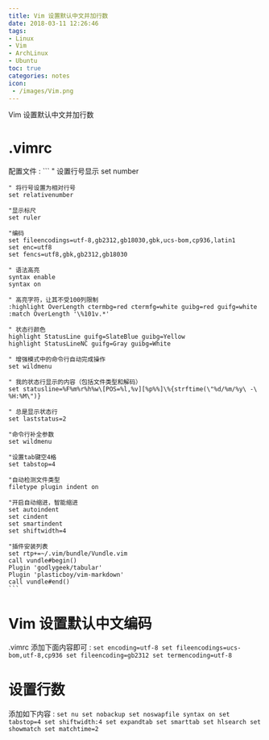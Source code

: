 ```yaml
---
title: Vim 设置默认中文并加行数
date: 2018-03-11 12:26:46
tags:
- Linux
- Vim
- ArchLinux
- Ubuntu
toc: true
categories: notes
icon:
 - /images/Vim.png
---
```

Vim 设置默认中文并加行数
<!--more-->
# .vimrc
配置文件
:   ```
    " 设置行号显示
    set number

    " 将行号设置为相对行号
    set relativenumber

    "显示标尺
    set ruler

    "编码
    set fileencodings=utf-8,gb2312,gb18030,gbk,ucs-bom,cp936,latin1
    set enc=utf8
    set fencs=utf8,gbk,gb2312,gb18030

    " 语法高亮
    syntax enable
    syntax on

    " 高亮字符，让其不受100列限制
    :highlight OverLength ctermbg=red ctermfg=white guibg=red guifg=white
    :match OverLength '\%101v.*'

    " 状态行颜色
    highlight StatusLine guifg=SlateBlue guibg=Yellow
    highlight StatusLineNC guifg=Gray guibg=White

    " 增强模式中的命令行自动完成操作
    set wildmenu

    " 我的状态行显示的内容（包括文件类型和解码）
    set statusline=%F%m%r%h%w\[POS=%l,%v][%p%%]\%{strftime(\"%d/%m/%y\ -\ %H:%M\")}

    " 总是显示状态行
    set laststatus=2

    "命令行补全参数
    set wildmenu

    "设置tab键空4格
    set tabstop=4

    "自动检测文件类型
    filetype plugin indent on

    "开启自动缩进，智能缩进
    set autoindent
    set cindent
    set smartindent
    set shiftwidth=4
    
    "插件安装列表
    set rtp+=~/.vim/bundle/Vundle.vim
    call vundle#begin()
    Plugin 'godlygeek/tabular'
    Plugin 'plasticboy/vim-markdown'
    call vundle#end()
    ```
# Vim 设置默认中文编码
.vimrc 添加下面内容即可
:   ```
    set encoding=utf-8
    set fileencodings=ucs-bom,utf-8,cp936
    set fileencoding=gb2312
    set termencoding=utf-8
    ```
# 设置行数
添加如下内容
:   ```
    set nu
    set nobackup
    set noswapfile
    syntax on
    set tabstop=4
    set shiftwidth:4
    set expandtab
    set smarttab
    set hlsearch
    set showmatch
    set matchtime=2
    ```
